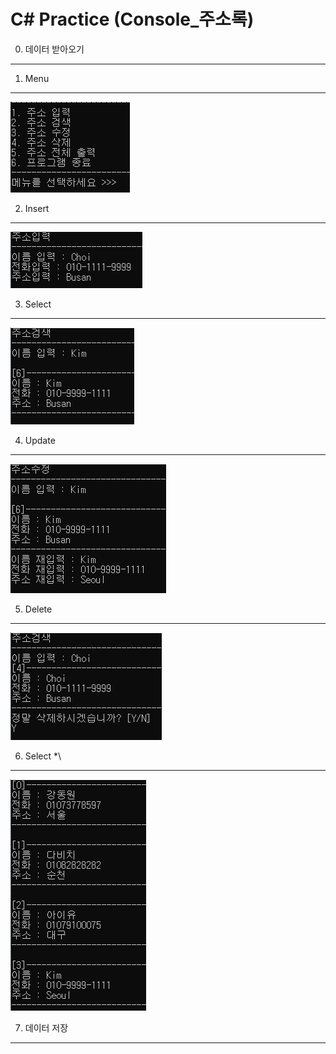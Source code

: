 # C# Practice (Console_주소록)

0. 데이터 받아오기
-------------------------------------


1. Menu
-------------------------------------
<kbd>![menu](/chap99_주소록/실행화면/메뉴.PNG "메뉴")</kbd>

2. Insert
-------------------------------------
<kbd>![Insert](/chap99_주소록/실행화면/주소입력.PNG "주소입력")</kbd>

3. Select
-------------------------------------
<kbd>![Select](/chap99_주소록/실행화면/주소검색.PNG "주소검색")</kbd>

4. Update
-------------------------------------
<kbd>![Update](/chap99_주소록/실행화면/주소수정.PNG "주소수정")</kbd>

5. Delete
-------------------------------------
<kbd>![Delete](/chap99_주소록/실행화면/주소삭제.PNG "주소삭제")</kbd>

6. Select *\
-------------------------------------
<kbd>![Select_all](/chap99_주소록/실행화면/주소전체출력.PNG "주소전체출력")</kbd>

7. 데이터 저장
-------------------------------------
